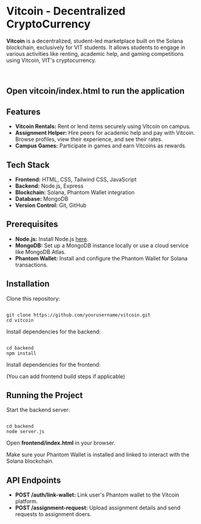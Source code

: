 
<h1>Vitcoin - Decentralized CryptoCurrency</h1>
<p>
    <strong>Vitcoin</strong> is a decentralized, student-led marketplace built on the Solana blockchain, exclusively for VIT students. It allows students to engage in various activities like renting, academic help, and gaming competitions using Vitcoin, VIT's cryptocurrency.
</p>
<br>
<h2>Open vitcoin/index.html to run the application</h2>
<h2>Features</h2>
<ul>
    <li><strong>Vitcoin Rentals:</strong> Rent or lend items securely using Vitcoin on campus.</li>
    <li><strong>Assignment Helper:</strong> Hire peers for academic help and pay with Vitcoin. Browse profiles, view their experience, and see their rates.</li>
    <li><strong>Campus Games:</strong> Participate in games and earn Vitcoins as rewards.</li>
</ul>

<h2>Tech Stack</h2>
<ul>
    <li><strong>Frontend:</strong> HTML, CSS, Tailwind CSS, JavaScript</li>
    <li><strong>Backend:</strong> Node.js, Express</li>
    <li><strong>Blockchain:</strong> Solana, Phantom Wallet integration</li>
    <li><strong>Database:</strong> MongoDB</li>
    <li><strong>Version Control:</strong> Git, GitHub</li>
</ul>

<h2>Prerequisites</h2>
<ul>
    <li><strong>Node.js:</strong> Install Node.js <a href="https://nodejs.org/">here</a>.</li>
    <li><strong>MongoDB:</strong> Set up a MongoDB instance locally or use a cloud service like MongoDB Atlas.</li>
    <li><strong>Phantom Wallet:</strong> Install and configure the Phantom Wallet for Solana transactions.</li>
</ul>

<h2>Installation</h2>
<p>Clone this repository:</p>
<pre><code>
git clone https://github.com/yourusername/vitcoin.git
cd vitcoin
</code></pre>

<p>Install dependencies for the backend:</p>
<pre><code>
cd backend
npm install
</code></pre>

<p>Install dependencies for the frontend:</p>
<p>(You can add frontend build steps if applicable)</p>

<h2>Running the Project</h2>
<p>Start the backend server:</p>
<pre><code>
cd backend
node server.js
</code></pre>

<p>Open <strong>frontend/index.html</strong> in your browser.</p>

<p>Make sure your Phantom Wallet is installed and linked to interact with the Solana blockchain.</p>

<h2>API Endpoints</h2>
<ul>
    <li><strong>POST /auth/link-wallet:</strong> Link user's Phantom wallet to the Vitcoin platform.</li>
    <li><strong>POST /assignment-request:</strong> Upload assignment details and send requests to assignment doers.</li>
</ul>

</body>
</html>

